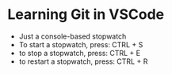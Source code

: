 # Learning Git in VSCode
- Just a console-based stopwatch
- To start a stopwatch, press: CTRL + S
- to stop a stopwatch, press: CTRL + E
- to restart a stopwatch, press: CTRL + R

